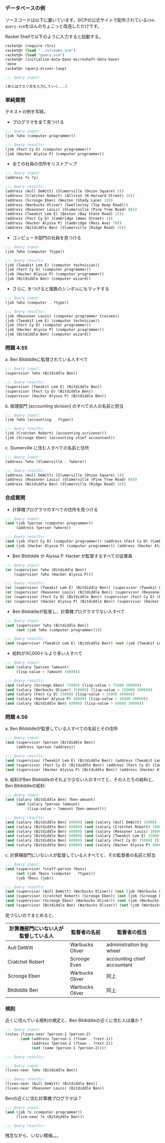 
## 

### データベースの例

ソースコードは以下に置いています。SICPの公式サイトで配布されている`ch4-query.scm`をほんのちょこっと改造しただけです。


Racket Shellで以下のように入力すると起動する。

```scheme
racket@> (require r5rs)
racket@> (load "../streams.scm")
racket@> (load "query.scm")
racket@> (initialize-data-base microshaft-data-base)
'done
racket@> (query-driver-loop)

;;; Query input:

(あとはクエリ文を入力していく...)
```

### 単純質問

テキストの例を写経。

- プログラマを全て見つける

```scheme
;;; Query input:
(job ?who (computer programmer))

;;; Query results:
(job (Fect Cy D) (computer programmer))
(job (Hacker Alyssa P) (computer programmer))
```

- 全ての社員の住所をリストアップ

```scheme
;;; Query input:
(address ?x ?y)

;;; Query results:
(address (Aull DeWitt) (Slumerville (Onion Square) 5))
(address (Cratchet Robert) (Allston (N Harvard Street) 16))
(address (Scrooge Eben) (Weston (Shady Lane) 10))
(address (Warbucks Oliver) (Swellesley (Top Heap Road)))
(address (Reasoner Louis) (Slumerville (Pine Tree Road) 80))
(address (Tweakit Lem E) (Boston (Bay State Road) 22))
(address (Fect Cy D) (Cambridge (Ames Street) 3))
(address (Hacker Alyssa P) (Cambridge (Mass Ave) 78))
(address (Bitdiddle Ben) (Slumerville (Ridge Road) 10))
```

- コンピュータ部門の社員を見つける

```scheme
;;; Query input:
(job ?who (computer ?type))

;;; Query results:
(job (Tweakit Lem E) (computer technician))
(job (Fect Cy D) (computer programmer))
(job (Hacker Alyssa P) (computer programmer))
(job (Bitdiddle Ben) (computer wizard))
```

- さらに`.`をつけると複数のシンボルにもマッチする

```scheme
;;; Query input:
(job ?who (computer . ?type))

;;; Query results:
(job (Reasoner Louis) (computer programmer trainee))
(job (Tweakit Lem E) (computer technician))
(job (Fect Cy D) (computer programmer))
(job (Hacker Alyssa P) (computer programmer))
(job (Bitdiddle Ben) (computer wizard))
```

### 問題 4.55

a. Ben Bitdiddleに監督されている人すべて

```scheme
;;; Query input:
(supervisor ?who (Bitdiddle Ben))

;;; Query results:
(supervisor (Tweakit Lem E) (Bitdiddle Ben))
(supervisor (Fect Cy D) (Bitdiddle Ben))
(supervisor (Hacker Alyssa P) (Bitdiddle Ben))
```

b. 経理部門 [accounting division] のすべての人の名前と担当

```scheme
;;; Query input:
(job ?who (accounting . ?type))

;;; Query results:
(job (Cratchet Robert) (accounting scrivener))
(job (Scrooge Eben) (accounting chief accountant))
```

c. Slumerville に住む人すべての名前と住所

```scheme
;;; Query input:
(address ?who (Slumerville . ?where))

;;; Query results:
(address (Aull DeWitt) (Slumerville (Onion Square) 5))
(address (Reasoner Louis) (Slumerville (Pine Tree Road) 80))
(address (Bitdiddle Ben) (Slumerville (Ridge Road) 10))
```

### 合成質問

- 計算機プログラマのすべての住所を見つける

```scheme
;;; Query input:
(and (job ?person (computer programmer))
	 (address ?person ?where))

;;; Query results:
(and (job (Fect Cy D) (computer programmer)) (address (Fect Cy D) (Cambridge (Ames Street) 3)))
(and (job (Hacker Alyssa P) (computer programmer)) (address (Hacker Alyssa P) (Cambridge (Mass Ave) 78)))
```

- Ben Bitdiddle か Alyssa P. Hacker が監督するすべての従業員

```scheme
;;; Query input:
(or (supervisor ?who (Bitdiddle Ben))
	(supervisor ?who (Hacker Alyssa P)))

;;; Query results:
(or (supervisor (Tweakit Lem E) (Bitdiddle Ben)) (supervisor (Tweakit Lem E) (Hacker Alyssa P)))
(or (supervisor (Reasoner Louis) (Bitdiddle Ben)) (supervisor (Reasoner Louis) (Hacker Alyssa P)))
(or (supervisor (Fect Cy D) (Bitdiddle Ben)) (supervisor (Fect Cy D) (Hacker Alyssa P)))
(or (supervisor (Hacker Alyssa P) (Bitdiddle Ben)) (supervisor (Hacker Alyssa P) (Hacker Alyssa P)))
```

- Ben Bitdiddleが監督し、計算機プログラマでない人すべて

```scheme
;;; Query input:
(and (supervisor ?who (Bitdiddle Ben))
	 (not (job ?who (computer programmer))))

;;; Query results:
(and (supervisor (Tweakit Lem E) (Bitdiddle Ben)) (not (job (Tweakit Lem E) (computer programmer))))
```

- 給料が30,000ドルより多い人すべて

```scheme
;;; Query input:
(and (salary ?person ?amount)
	 (lisp-value > ?amount 30000))

;;; Query results:
(and (salary (Scrooge Eben) 75000) (lisp-value > 75000 30000))
(and (salary (Warbucks Oliver) 150000) (lisp-value > 150000 30000))
(and (salary (Fect Cy D) 35000) (lisp-value > 35000 30000))
(and (salary (Hacker Alyssa P) 40000) (lisp-value > 40000 30000))
(and (salary (Bitdiddle Ben) 60000) (lisp-value > 60000 30000))
```

### 問題 4.56

a. Ben Bitdiddleが監督している人すべての名前とその住所

```scheme
;;; Query input:
(and (supervisor ?person (Bitdiddle Ben))
	 (address ?person ?address))

;;; Query results:
(and (supervisor (Tweakit Lem E) (Bitdiddle Ben)) (address (Tweakit Lem E) (Boston (Bay State Road) 22)))
(and (supervisor (Fect Cy D) (Bitdiddle Ben)) (address (Fect Cy D) (Cambridge (Ames Street) 3)))
(and (supervisor (Hacker Alyssa P) (Bitdiddle Ben)) (address (Hacker Alyssa P) (Cambridge (Mass Ave) 78)))
```

b. 給料がBen Bitdiddleのそれより少ない人のすべてと、その人たちの給料と、Ben Bitdiddleの給料

```scheme
;;; Query input:
(and (salary (Bitdiddle Ben) ?ben-amount)
	 (and (salary ?person ?amount)
		  (lisp-value < ?amount ?ben-amount)))

;;; Query results:
(and (salary (Bitdiddle Ben) 60000) (and (salary (Aull DeWitt) 25000) (lisp-value < 25000 60000)))
(and (salary (Bitdiddle Ben) 60000) (and (salary (Cratchet Robert) 18000) (lisp-value < 18000 60000)))
(and (salary (Bitdiddle Ben) 60000) (and (salary (Reasoner Louis) 30000) (lisp-value < 30000 60000)))
(and (salary (Bitdiddle Ben) 60000) (and (salary (Tweakit Lem E) 25000) (lisp-value < 25000 60000)))
(and (salary (Bitdiddle Ben) 60000) (and (salary (Fect Cy D) 35000) (lisp-value < 35000 60000)))
(and (salary (Bitdiddle Ben) 60000) (and (salary (Hacker Alyssa P) 40000) (lisp-value < 40000 60000)))
```

c. 計算機部門にいない人が監督している人すべてと、その監督者の名前と担当

```scheme
;;; Query input:
(and (supervisor ?staff-person ?boss)
	 (not (job ?boss (computer . ?type)))
	 (job ?boss ?job))

;;; Query results:
(and (supervisor (Aull DeWitt) (Warbucks Oliver)) (not (job (Warbucks Oliver) (computer . ?type))) (job (Warbucks Oliver) (administration big wheel)))
(and (supervisor (Cratchet Robert) (Scrooge Eben)) (not (job (Scrooge Eben) (computer . ?type))) (job (Scrooge Eben) (accounting chief accountant)))
(and (supervisor (Scrooge Eben) (Warbucks Oliver)) (not (job (Warbucks Oliver) (computer . ?type))) (job (Warbucks Oliver) (administration big wheel)))
(and (supervisor (Bitdiddle Ben) (Warbucks Oliver)) (not (job (Warbucks Oliver) (computer . ?type))) (job (Warbucks Oliver) (administration big wheel)))
```

見づらいのでまとめると、

| 計算機部門にいない人が監督している人 | 監督者の名前 | 監督者の担当 |
|--------------------------------------|--------------|--------------|
| Aull DeWitt      | Warbucks Oliver | administration big wheel      |
| Cratchet Robert  | Scrooge Even    | accounting chief accountant   |
| Scrooge Eben     | Warbucks Oliver | 同上                          |
| Bitdiddle Ben    | Warbucks Oliver | 同上                          |


### 規則

近くに住んでいる規則の規定と、Ben Bitdiddleの近くに住む人は誰か？

```scheme
;;; Query input:
(rules (lives-near ?person-1 ?person-2)
	   (and (address ?person-1 (?town . ?rest-1))
			(address ?person-2 (?town . ?rest-2))
			(not (same ?person-1 ?person-2))))

;;; Query results:

;;; Query input:
(lives-near ?who (Bitdiddle Ben))

;;; Query results:
(lives-near (Aull DeWitt) (Bitdiddle Ben))
(lives-near (Reasoner Louis) (Bitdiddle Ben))
```

Benの近くに住む計算機プログラマは？

```scheme
;;; Query input:
(and (job ?x (computer programmer))
	 (live-near ?x (Bitdiddle Ben)))

;;; Query results:

```

残念ながら、いない模様。。。

